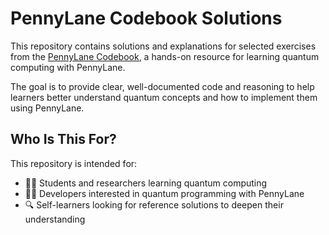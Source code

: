 # PennyLane Codebook Solutions

This repository contains solutions and explanations for selected exercises from the [PennyLane Codebook](https://pennylane.ai/qml/codebook/), a hands-on resource for learning quantum computing with PennyLane.

The goal is to provide clear, well-documented code and reasoning to help learners better understand quantum concepts and how to implement them using PennyLane.

## Who Is This For?

This repository is intended for:

- 🧑‍🎓 Students and researchers learning quantum computing
- 🧑‍💻 Developers interested in quantum programming with PennyLane
- 🔍 Self-learners looking for reference solutions to deepen their understanding
